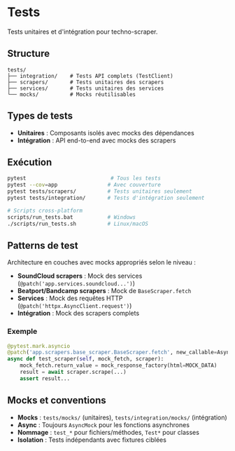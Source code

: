 # Tests

Tests unitaires et d'intégration pour techno-scraper.

## Structure

```
tests/
├── integration/    # Tests API complets (TestClient)
├── scrapers/       # Tests unitaires des scrapers  
├── services/       # Tests unitaires des services
└── mocks/          # Mocks réutilisables
```

## Types de tests

- **Unitaires** : Composants isolés avec mocks des dépendances
- **Intégration** : API end-to-end avec mocks des scrapers

## Exécution

```bash
pytest                           # Tous les tests
pytest --cov=app                # Avec couverture
pytest tests/scrapers/          # Tests unitaires seulement
pytest tests/integration/       # Tests d'intégration seulement

# Scripts cross-platform
scripts/run_tests.bat           # Windows
./scripts/run_tests.sh          # Linux/macOS
```

## Patterns de test

Architecture en couches avec mocks appropriés selon le niveau :

- **SoundCloud scrapers** : Mock des services (`@patch('app.services.soundcloud...')`)
- **Beatport/Bandcamp scrapers** : Mock de `BaseScraper.fetch`
- **Services** : Mock des requêtes HTTP (`@patch('httpx.AsyncClient.request')`)
- **Intégration** : Mock des scrapers complets

### Exemple
```python
@pytest.mark.asyncio
@patch('app.scrapers.base_scraper.BaseScraper.fetch', new_callable=AsyncMock)
async def test_scraper(self, mock_fetch, scraper):
    mock_fetch.return_value = mock_response_factory(html=MOCK_DATA)
    result = await scraper.scrape(...)
    assert result...
```

## Mocks et conventions

- **Mocks** : `tests/mocks/` (unitaires), `tests/integration/mocks/` (intégration)
- **Async** : Toujours `AsyncMock` pour les fonctions asynchrones
- **Nommage** : `test_*` pour fichiers/méthodes, `Test*` pour classes
- **Isolation** : Tests indépendants avec fixtures ciblées 